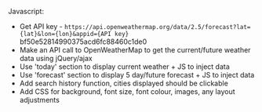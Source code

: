 Javascript:
- Get API key - `https://api.openweathermap.org/data/2.5/forecast?lat={lat}&lon={lon}&appid={API key}`
bf50e52814990375acd6fc88460c1de0
- Make an API call to OpenWeatherMap to get the current/future weather data using jQuery/ajax
- Use 'today' section to display current weather + JS to inject data
- Use 'forecast' section to display 5 day/future forecast + JS to inject data
- Add search history function, cities displayed should be clickable
- Add CSS for background, font size, font colour, images, any layout adjustments

